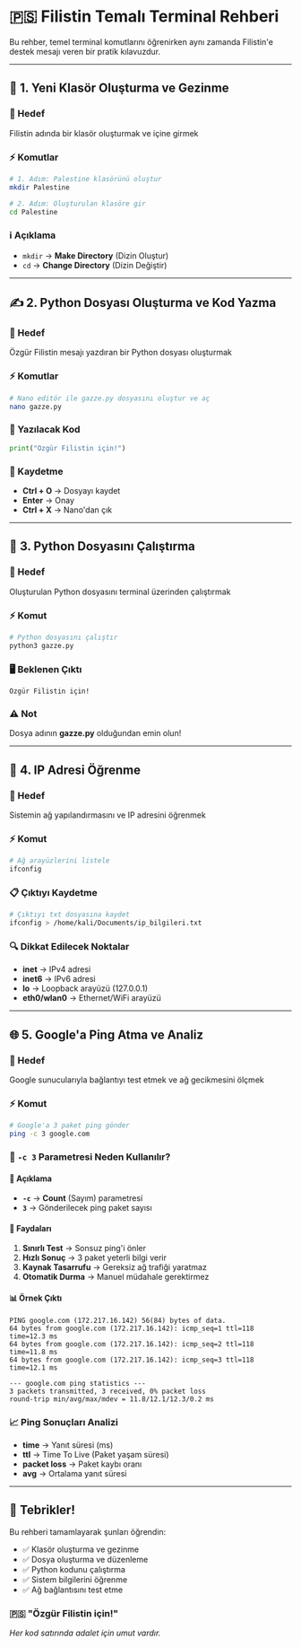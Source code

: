 # 🇵🇸 Filistin Temalı Terminal Rehberi

Bu rehber, temel terminal komutlarını öğrenirken aynı zamanda Filistin'e destek mesajı veren bir pratik kılavuzdur.

---

## 📂 1. Yeni Klasör Oluşturma ve Gezinme

### 🎯 Hedef
Filistin adında bir klasör oluşturmak ve içine girmek

### ⚡ Komutlar
```bash
# 1. Adım: Palestine klasörünü oluştur
mkdir Palestine

# 2. Adım: Oluşturulan klasöre gir
cd Palestine
```

### ℹ️ Açıklama
- `mkdir` → **Make Directory** (Dizin Oluştur)
- `cd` → **Change Directory** (Dizin Değiştir)

---

## ✍️ 2. Python Dosyası Oluşturma ve Kod Yazma

### 🎯 Hedef
Özgür Filistin mesajı yazdıran bir Python dosyası oluşturmak

### ⚡ Komutlar
```bash
# Nano editör ile gazze.py dosyasını oluştur ve aç
nano gazze.py
```

### 📝 Yazılacak Kod
```python
print("Özgür Filistin için!")
```

### 💾 Kaydetme
- **Ctrl + O** → Dosyayı kaydet
- **Enter** → Onay
- **Ctrl + X** → Nano'dan çık

---

## 📁 3. Python Dosyasını Çalıştırma

### 🎯 Hedef
Oluşturulan Python dosyasını terminal üzerinden çalıştırmak

### ⚡ Komut
```bash
# Python dosyasını çalıştır
python3 gazze.py
```

### 🖥️ Beklenen Çıktı
```
Özgür Filistin için!
```

### ⚠️ Not
Dosya adının **gazze.py** olduğundan emin olun!

---

## 🔐 4. IP Adresi Öğrenme

### 🎯 Hedef
Sistemin ağ yapılandırmasını ve IP adresini öğrenmek

### ⚡ Komut
```bash
# Ağ arayüzlerini listele
ifconfig
```

### 📋 Çıktıyı Kaydetme
```bash
# Çıktıyı txt dosyasına kaydet
ifconfig > /home/kali/Documents/ip_bilgileri.txt
```

### 🔍 Dikkat Edilecek Noktalar
- **inet** → IPv4 adresi
- **inet6** → IPv6 adresi
- **lo** → Loopback arayüzü (127.0.0.1)
- **eth0/wlan0** → Ethernet/WiFi arayüzü

---

## 🌐 5. Google'a Ping Atma ve Analiz

### 🎯 Hedef
Google sunucularıyla bağlantıyı test etmek ve ağ gecikmesini ölçmek

### ⚡ Komut
```bash
# Google'a 3 paket ping gönder
ping -c 3 google.com
```

### 🤔 `-c 3` Parametresi Neden Kullanılır?

#### 📖 Açıklama
- **`-c`** → **Count** (Sayım) parametresi
- **`3`** → Gönderilecek ping paket sayısı

#### 🎯 Faydaları
1. **Sınırlı Test** → Sonsuz ping'i önler
2. **Hızlı Sonuç** → 3 paket yeterli bilgi verir
3. **Kaynak Tasarrufu** → Gereksiz ağ trafiği yaratmaz
4. **Otomatik Durma** → Manuel müdahale gerektirmez

#### 📊 Örnek Çıktı
```
PING google.com (172.217.16.142) 56(84) bytes of data.
64 bytes from google.com (172.217.16.142): icmp_seq=1 ttl=118 time=12.3 ms
64 bytes from google.com (172.217.16.142): icmp_seq=2 ttl=118 time=11.8 ms
64 bytes from google.com (172.217.16.142): icmp_seq=3 ttl=118 time=12.1 ms

--- google.com ping statistics ---
3 packets transmitted, 3 received, 0% packet loss
round-trip min/avg/max/mdev = 11.8/12.1/12.3/0.2 ms
```

### 📈 Ping Sonuçları Analizi
- **time** → Yanıt süresi (ms)
- **ttl** → Time To Live (Paket yaşam süresi)
- **packet loss** → Paket kaybı oranı
- **avg** → Ortalama yanıt süresi

---

## 🎉 Tebrikler!

Bu rehberi tamamlayarak şunları öğrendin:
- ✅ Klasör oluşturma ve gezinme
- ✅ Dosya oluşturma ve düzenleme
- ✅ Python kodunu çalıştırma
- ✅ Sistem bilgilerini öğrenme
- ✅ Ağ bağlantısını test etme

### 🇵🇸 "Özgür Filistin için!" 
*Her kod satırında adalet için umut vardır.*